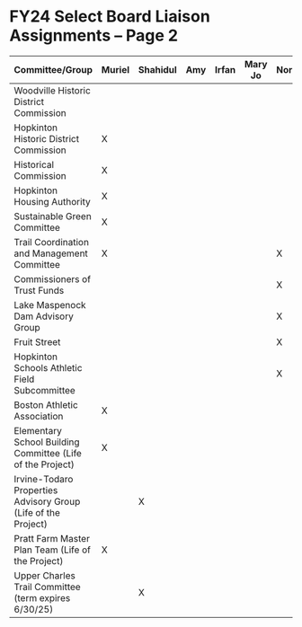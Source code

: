 # FY24 Select Board Liaison Assignments – Page 2


| Committee/Group                                           | Muriel | Shahidul | Amy | Irfan | Mary Jo | Norman | Elaine |
|----------------------------------------------------------|--------|----------|-----|-------|---------|--------|--------|
| Woodville Historic District Commission                    |        |          |     |       |         |        |        |
| Hopkinton Historic District Commission                    |   X    |          |     |       |         |        |        |
| Historical Commission                                     |   X    |          |     |       |         |        |        |
| Hopkinton Housing Authority                                |   X    |          |     |       |         |        |        |
| Sustainable Green Committee                                |   X    |          |     |       |         |        |        |
| Trail Coordination and Management Committee               |   X    |          |     |       |         |   X    |        |
| Commissioners of Trust Funds                              |        |          |     |       |         |   X    |        |
| Lake Maspenock Dam Advisory Group                          |        |          |     |       |         |   X    |        |
| Fruit Street                                             |        |          |     |       |         |   X    |        |
| Hopkinton Schools Athletic Field Subcommittee             |        |          |     |       |         |   X    |        |
| Boston Athletic Association                                |   X    |          |     |       |         |        |        |
| Elementary School Building Committee (Life of the Project) |   X    |          |     |       |         |        |        |
| Irvine-Todaro Properties Advisory Group (Life of the Project) |        |   X      |     |       |         |        |        |
| Pratt Farm Master Plan Team (Life of the Project)        |   X    |          |     |       |         |        |        |
| Upper Charles Trail Committee (term expires 6/30/25)     |        |   X      |     |       |         |        |        |